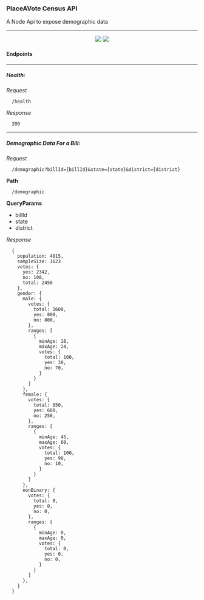 ### PlaceAVote Census API
A Node Api to expose demographic data

---

<p align="center">
  <img src="https://circleci.com/gh/PlaceAVote/pav-census-api.svg?style=shield&circle-token=:76a66e65cd52cd181acc467479cb7da008044fcf" ahref="https://circleci.com/gh/PlaceAVote/pav-census-api"/>
<img src="https://img.shields.io/codecov/c/token/J2EeBYiC64/github/PlaceAVote/pav-census-api/master.svg?style=flat" ahref"https://codecov.io/github/PlaceAVote/pav-census-api?branch=master" />
</p>


#### Endpoints

---

##### Health:

_Request_

```
  /health
```

_Response_
```
  200
```

---

##### Demographic Data For a Bill:

_Request_

```
  /demographic?billId={billId}&state={state}&district={district}
```

**Path**

```
  /demographic
```

**QueryParams**

  * billId
  * state
  * district

_Response_
```
  {
    population: 4815,
    sampleSize: 1623
    votes: {
      yes: 2342,
      no: 108,
      total: 2450
    },
    gender: {
      male: {
        votes: {
          total: 1600,
          yes: 800,
          no: 800,
        },
        ranges: [
          {
            minAge: 18,
            maxAge: 24,
            votes: {
              total: 100,
              yes: 30,
              no: 70,
            }
          }
        ]
      },
      female: {
        votes: {
          total: 850,
          yes: 600,
          no: 250,
        },
        ranges: [
          {
            minAge: 45,
            maxAge: 60,
            votes: {
              total: 100,
              yes: 90,
              no: 10,
            }
          }
        ]
      },
      nonBinary: {
        votes: {
          total: 0,
          yes: 0,
          no: 0,
        },
        ranges: [
          {
            minAge: 0,
            maxAge: 0,
            votes: {
              total: 0,
              yes: 0,
              no: 0,
            }
          }
        ]
      },
    }
  }
```

